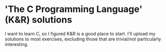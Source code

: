# 'The C Programming Language' (K&R) solutions
I want to learn C, so I figured K&R is a good place to start. I'll upload my solutions to most exercises, excluding those that are trivial/not particularly interesting.
